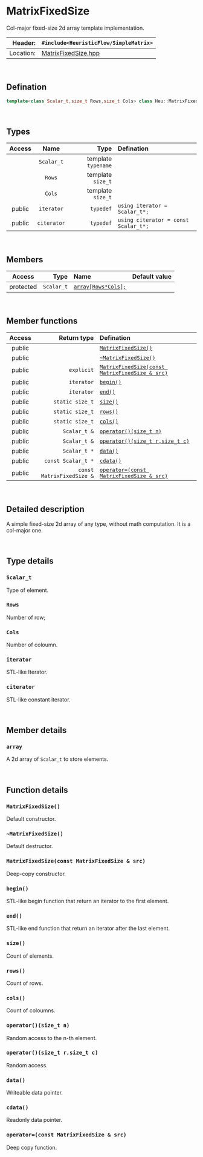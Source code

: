 # MatrixFixedSize
Col-major fixed-size 2d array template implementation.

| Header: | `#include<HeuristicFlow/SimpleMatrix>` |
| ----: | :---- |
| Location: | [MatrixFixedSize.hpp](../../SimpleMatrix/MatrixFixedSize.hpp) |

<br>

## Defination
```cpp
template<class Scalar_t,size_t Rows,size_t Cols> class Heu::MatrixFixedSize;
```
<br>

## Types
| Access | Name | Type | Defination |
| :----: | :----: | ----: | :---- |
|  | `Scalar_t` | template `typename` |  |
|  | `Rows` | template `size_t` |  |
|  | `Cols` | template `size_t` |  |
| public | `iterator` | `typedef` | `using iterator = Scalar_t*;` |
| public | `citerator` |`typedef` | `using citerator = const Scalar_t*;` |

<br>

## Members
| Access | Type | Name | Default value |
| :----: | ----: | :---- | :----: |
| protected | `Scalar_t` | [`array[Rows*Cols];`](#array) |  |

<br>

## Member functions
| Access | Return type | Defination |
| :----: | ----: | :---- |
| public |  | [`MatrixFixedSize()`](#matrixfixedsize) |
| public |  | [`~MatrixFixedSize()`](#\~matrixfixedsize) |
| public | `explicit` | [`MatrixFixedSize(const MatrixFixedSize & src)`](#matrixfixedsizeconst-matrixfixedsize--src) |
| public | `iterator` | [`begin()`](#begin) |
| public | `iterator` | [`end()`](#end) |
| public | `static size_t` | [`size()`](#size) |
| public | `static size_t` | [`rows()`](#rows) |
| public | `static size_t` | [`cols()`](#cols) |
| public | `Scalar_t &` | [`operator()(size_t n)`](#operatorsize_t-n) |
| public | `Scalar_t &` | [`operator()(size_t r,size_t c)`](#operatorsize_t-rsize_t-c) |
| public | `Scalar_t *` | [`data()`](#data) |
| public | `const Scalar_t *` | [`cdata()`](#cdata) |
| public | `const MatrixFixedSize &` | [`operator=(const MatrixFixedSize & src)`](#operatorconst-matrixfixedsize--src) |

<br>

## Detailed description
A simple fixed-size 2d array of any type, without math computation. It is a col-major one.

<br>

## Type details
### `Scalar_t`
Type of element.

### `Rows`
Number of row;

### `Cols`
Number of coloumn.

### `iterator`
STL-like Iterator.

### `citerator`
STL-like constant iterator.

<br>

## Member details
### `array`
A 2d array of `Scalar_t` to store elements.

<br>

## Function details
### `MatrixFixedSize()`
Default constructor.

### `~MatrixFixedSize()`
Default destructor.

### `MatrixFixedSize(const MatrixFixedSize & src)`
Deep-copy constructor.

### `begin()`
STL-like begin function that return an iterator to the first element.

### `end()`
STL-like end function that return an iterator after the last element.

### `size()`
Count of elements.

### `rows()`
Count of rows.

### `cols()`
Count of coloumns.

### `operator()(size_t n)`
Random access to the n-th element.

### `operator()(size_t r,size_t c)`
Random access.

### `data()`
Writeable data pointer.

### `cdata()`
Readonly data pointer.

### `operator=(const MatrixFixedSize & src)`
Deep copy function.

